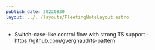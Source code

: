 ```yaml
---
publish_date: 20220830    
layout: ../../layouts/FleetingNoteLayout.astro
---
```

- Switch-case-like control flow with strong TS support - https://github.com/gvergnaud/ts-pattern